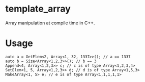 # template_array
Array manipulation at compile time in C++.

# Usage

```
auto a = GetElem<2, Array<1, 32, 1337>>(); // a == 1337
auto b = Size<Array<1,2,3>>(); // b == 3
Append<4, Array<1,2,3>> c; // c is of type Array<1,2,3,4>
SetElem<1, 5, Array<1,2,3>> d; // d is of type Array<1,5,3>
MakeArray<1, 5> e; // e is of type Array<1,1,1,1,1>
```
